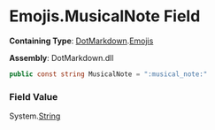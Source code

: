 # Emojis\.MusicalNote Field

**Containing Type**: [DotMarkdown](../../README.md)\.[Emojis](../README.md)

**Assembly**: DotMarkdown\.dll

```csharp
public const string MusicalNote = ":musical_note:"
```

### Field Value

System\.[String](https://docs.microsoft.com/en-us/dotnet/api/system.string)